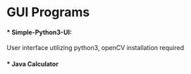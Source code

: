 # GUI Programs

#### * Simple-Python3-UI:
User interface utilizing python3, openCV installation required

#### * Java Calculator
